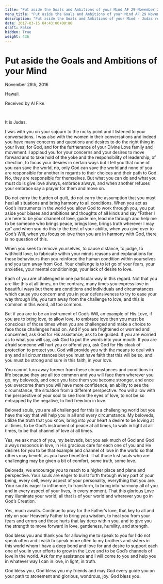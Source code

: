 ```yaml
---
title: "Put aside the Goals and Ambitions of your Mind AF 29 November 2016"
menu_title: "Put aside the Goals and Ambitions of your Mind AF 29 November 2016"
description: "Put aside the Goals and Ambitions of your Mind - Judas reminds us."
date: 2017-03-15 04:43:00+00:00
draft: False
hidden: True
weight: 436
---
```

# Put aside the Goals and Ambitions of your Mind

November 29th, 2016

Hawaii.

Received by Al Fike.

 

It is Judas.

I was with you on your sojourn to the rocky point and I listened to your conversations. I was also with the women in their conversations and indeed you have many concerns and questions and desires to do the right thing in your lives, for God, and for the furtherance of your Divine Love family and movement.  I applaud you for your concerns and your desires to move forward and to take hold of the yoke and the responsibility of leadership, of direction, to focus your desires in certain ways but I tell you that none of you can save the world, no, only God can save the world and none of you are responsible for another in regards to their choices and their path to God. No, they are responsible for themselves. But what you can do and what you must do is give love always, embrace always, and when another refuses your embrace say a prayer for them and move on.

Do not carry the burden of guilt, do not carry the assumption that you must heal all situations and bring harmony to all conditions. When you act as God’s instruments in the world you allow God to work through you, you put aside your biases and ambitions and thoughts of all kinds and say “Father I am here to be your channel of love, guide me, lead me through and help me to be someone who brings peace, brings love, brings truth wherever I may go” and when you do this to the best of your ability, when you give over to God’s Will, when you focus on love then you are in harmony with God, there is no question of this. 

When you seek to remove yourselves, to cause distance, to judge, to withhold love, to fabricate within your minds reasons and explanations for these behaviours then you reinforce the human condition within yourselves and you turn away from God. Your challenge is to let go of your fears, your anxieties, your mental conditionings, your lack of desire to love. 

Each of you are challenged in one particular way in this regard.  Not that you are like this at all times, on the contrary, many times you express love in beautiful ways but there are conditions and individuals and circumstances which cause you concern and you in your defensiveness to try to ease your way through life, you turn away from the challenge to love, and this is common in this world, all too common. 

But if you are to be an instrument of God’s Will, an example of His Love, if you are to bring love, to allow love, to embrace love then you must be conscious of those times when you are challenged and make a choice to face those challenges head on. And if you are frightened or worried and concerned, ask God for His assistance, ask to be guided. If you are worried as to what you will say, ask God to put the words into your mouth. If you are afraid someone will hurt you or offend you, ask God for His cloak of protection to protect you. God will provide you with the means to deal with any and all circumstances but you must have faith that this will be so, and you must be strong and sure in this faith, in your love.

You cannot turn away forever from these circumstances and conditions in life because they are all too common and you will face them wherever you go, my beloveds, and once you face them you become stronger, and once you overcome them you will have more confidence, an ability to see the circumstance, the situation from a different perspective. You will allow with the perspective of your soul to see from the eyes of love, to not be so entrapped by the negative, to find freedom in love.

Beloved souls, you are all challenged for this is a challenging world but you have the key that will help you in all and every circumstance. My beloveds, utilize the truth that you know, bring into your heart a desire to be loving at all times, to be God’s instrument of peace at all times, to walk in light at all times, to be that channel of love at all times.

Yes, we ask much of you, my beloveds, but you ask much of God and God always responds in love, in His gracious care for each one of you and He desires for you to be that example and channel of love in the world so that others may benefit as you have benefited. That those lost souls who are challenging may be given a bit of comfort, some truth, some love. 

Beloveds, we encourage you to reach to a higher place and plane and perspective. Your souls are eager to burst forth through every part of your being, every cell, every aspect of your personality, everything that you are. Your soul is eager to influence, to transform, to bring into harmony all of you and in every aspect of your lives, in every moment. That this glorious Love may illuminate your world, all that is of your world and wherever you go in God’s Creation. 

Yes, much awaits. Continue to pray for the Father’s love, that key to all and rely on your Heavenly Father to bring you wisdom, to heal you from your fears and errors and those hurts that lay deep within you, and to give you the strength to move forward in love, gentleness, humility, and strength.

God bless you and thank you for allowing me to speak to you for I do not speak often and I wish to speak more often to my brothers and sisters in this world whom I have a deep bond and love for and desire to support each one of you in your efforts to grow in the Love and to be God’s channels of love in the world. Ask for my assistance and I will come to you and help you in whatever way I can in love, in light, in truth. 

God bless you, God bless you my friends and may God every guide you on your path to atonement and glorious, wondrous, joy. God bless you.  
